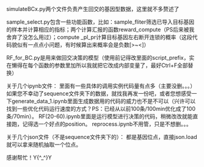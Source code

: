 simulateBCx.py两个文件负责产生回交的基因型数据，这里就不多赘述了

sample_select.py包含一些功能函数，比如：sample_fliter筛选已导入目标基因的样本并计算相应的指标；两个计算汇报的函数reward_compute（PS后来被我舍弃了没怎么用过）；compute _pl_pr计算目标基因左右断开连锁的概率（这段代码貌似有一点点小问题，有时候算出来概率会是负数[>~<]）

RF_for_BC.py是用来做回交决策的模型（使用前记得改里面的script_prefix，实在懒得在每个函数的参数里加所以我就把它改成内部变量了，最好Ctrl+F全部替换）

关于几个ipynb文件：
里面有一些具体的调用实例代码量有点多（主要没删。。。）
如果您不幸动了sequence文件夹下的数据，就找我再发一份吧，或者您想感受一下generate_data_1.ipynb里面生成数据用的代码的威力也不是不可以（兴许可以找到一些优化代码运行速度的方式？PS：已经从以前100条/100min优化成了100条/70min）。
RF(20-60).ipynb里面是运行模型进行决策的代码，稍微改改就能直接跑，记得选一个好点的position。
reprocess.ipynb不用管，只是不想删。。。

关于几个json文件（不是sequence文件夹下的）：
都是基因位点，直接json.load就可以拿来随机抽取一个位点。

感谢帮忙！Y{^_^}Y
